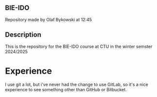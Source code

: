 ## BIE-IDO

Repository made by Olaf Bykowski at 12:45

## Description
This is the repository for the BIE-IDO course at CTU in the winter semster 2024/2025

# Experience
I use git a lot, but i've never had the change to use GitLab, so it's a nice experience to see something other than GitHub or Bitbucket.
